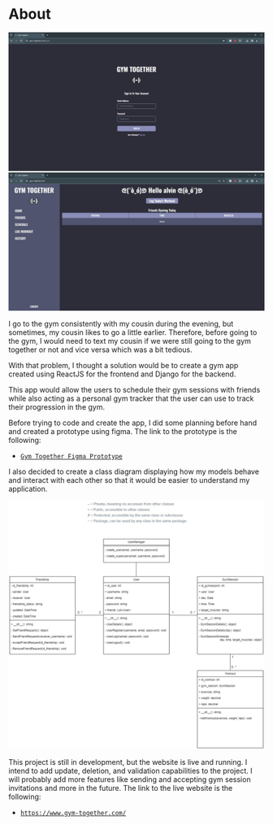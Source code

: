 # About

![Gym Together Login Page Image](https://github.com/ATran2000/gym_together/blob/main/images/GymTogether_LoginPage.jpg?raw=true)
![Gym Together Home Page Image](https://github.com/ATran2000/gym_together/blob/main/images/GymTogether_HomePage.jpg?raw=true)

I go to the gym consistently with my cousin during the evening, but sometimes, my cousin likes to go a little earlier. Therefore, before going to the gym, I would need to text 
my cousin if we were still going to the gym together or not and vice versa which was a bit tedious. 

With that problem, I thought a solution would be to create a gym app created using ReactJS for the frontend and Django for the backend.

This app would allow the users to schedule their gym sessions with friends while also acting as a personal gym tracker that the user can use to track their progression in the gym.

Before trying to code and create the app, I did some planning before hand and created a prototype using figma. The link to the prototype is the following:
 - [`Gym Together Figma Prototype`](https://www.figma.com/proto/g68lFwqZWqBGUoSgiSjhfX/Gym-Together-Prototype?node-id=2-3&starting-point-node-id=2%3A3&mode=design&t=VGbanhRFNO8o0huI-1)

I also decided to create a class diagram displaying how my models behave and interact with each other so that it would be easier to understand my application.

![Gym Together Class Diagram Image](https://github.com/ATran2000/gym_together/blob/main/images/GymTogether_ClassDiagram.jpg?raw=true)

This project is still in development, but the website is live and running. I intend to add update, deletion, and validation capabilities to the project. I will probably add more features like sending and accepting gym session invitations and more in the future.
The link to the live website is the following:
 - [`https://www.gym-together.com/`](https://www.gym-together.com/)
